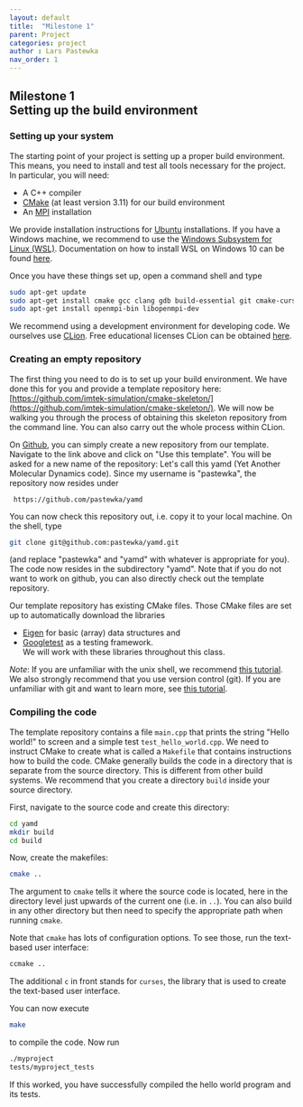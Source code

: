 ```yaml
---
layout: default
title:  "Milestone 1"
parent: Project
categories: project
author : Lars Pastewka
nav_order: 1
---
```


## Milestone 1 <br/> Setting up the build environment

### Setting up your system

The starting point of your project is setting up a proper build environment.
This means, you need to install and test all tools necessary for the project.
In particular, you will need:
* A C++ compiler
* [CMake](https://cmake.org) (at least version 3.11) for our build environment
* An [MPI](https://en.wikipedia.org/wiki/Message_Passing_Interface) installation

We provide installation instructions for [Ubuntu](https://ubuntu.com/)
installations. If you have a Windows machine, we recommend to use
the [Windows Subsystem for Linux (WSL)](https://en.wikipedia.org/wiki/Windows_Subsystem_for_Linux).
Documentation on how to install WSL on Windows 10 can be found
[here](https://docs.microsoft.com/en-us/windows/wsl/install-win10).

Once you have these things set up, open a command shell and type
```bash
sudo apt-get update
sudo apt-get install cmake gcc clang gdb build-essential git cmake-curses-gui valgrind
sudo apt-get install openmpi-bin libopenmpi-dev 
```

We recommend using a development environment for developing code. We
ourselves use [CLion](https://www.jetbrains.com/clion/). Free educational
licenses CLion can be obtained [here](https://www.jetbrains.com/community/education/).

### Creating an empty repository

The first thing you need to do is to set up your build environment. We have
done this for you and provide a template repository here:
[https://github.com/imtek-simulation/cmake-skeleton/](https://github.com/imtek-simulation/cmake-skeleton/).
We will now be walking you through the process of obtaining this skeleton repository
from the command line. You can also carry out the whole process within CLion.

On [Github](github.com), you can simply create a new repository from our template. Navigate to
the link above and click on "Use this template". You will be asked for a new name of
the repository: Let's call this yamd (Yet Another Molecular Dynamics code). Since my
username is "pastewka", the repository now resides under

     https://github.com/pastewka/yamd

You can now check this repository out, i.e. copy it to your local machine. On the shell,
type
```bash
git clone git@github.com:pastewka/yamd.git
```
(and replace "pastewka" and "yamd" with whatever is appropriate for you). The
code now resides in the subdirectory "yamd". Note that if you do not want to work
on github, you can also directly check out the template repository.

Our template repository has existing CMake files. Those CMake files are set up
to automatically download the libraries
* [Eigen](https://eigen.tuxfamily.org/) for basic (array) data structures and
* [Googletest](https://github.com/google/googletest) as a testing framework.  
We will work with these libraries throughout this class.

_Note_: If you are unfamiliar with the unix shell, we recommend
[this tutorial](https://swcarpentry.github.io/shell-novice/). We also strongly
recommend that you use version control (git). If you are unfamiliar with git
and want to learn more, see
[this tutorial](https://swcarpentry.github.io/git-novice/).

### Compiling the code

The template repository contains a file `main.cpp` that prints the string
"Hello world!" to screen and a simple test `test_hello_world.cpp`. We need
to instruct CMake to create what is called a `Makefile` that contains
instructions how to build the code. CMake generally builds the code in a
directory that is separate from the source directory. This is different from
other build systems. We recommend that you create a directory `build` inside
your source directory.

First, navigate to the source code and create this directory:
```bash
cd yamd
mkdir build
cd build
```

Now, create the makefiles:
```bash
cmake ..
```
The argument to `cmake` tells it where the source code is located, here in
the directory level just upwards of the current one (i.e. in `..`). You can
also build in any other directory but then need to specify the appropriate
path when running `cmake`.

Note that `cmake` has lots of configuration options. To see those, run the
text-based user interface:
```bash
ccmake ..
```
The additional `c` in front stands for `curses`, the library that is used to
create the text-based user interface.

You can now execute
```bash
make
```
to compile the code. Now run
```bash
./myproject
tests/myproject_tests
```
If this worked, you have successfully compiled the hello world program and
its tests.
